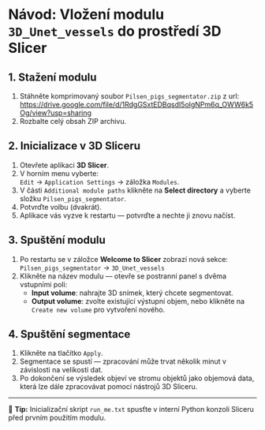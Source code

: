 # Návod: Vložení modulu `3D_Unet_vessels` do prostředí 3D Slicer

## 1. Stažení modulu
1. Stáhněte komprimovaný soubor `Pilsen_pigs_segmentator.zip` z url: https://drive.google.com/file/d/1RdgGSxtEDBqsdI5olgNPm6q_OWW6k5Og/view?usp=sharing  
3. Rozbalte celý obsah ZIP archivu.

## 2. Inicializace v 3D Sliceru
1. Otevřete aplikaci **3D Slicer**.
2. V horním menu vyberte:  
   `Edit` → `Application Settings` → záložka `Modules`.
3. V části `Additional module paths` klikněte na **Select directory** a vyberte složku `Pilsen_pigs_segmentator`.
4. Potvrďte volbu (dvakrát).
5. Aplikace vás vyzve k restartu — potvrďte a nechte ji znovu načíst.

## 3. Spuštění modulu
1. Po restartu se v záložce **Welcome to Slicer** zobrazí nová sekce:  
   `Pilsen_pigs_segmentator` → `3D_Unet_vessels`
2. Klikněte na název modulu — otevře se postranní panel s dvěma vstupními poli:
   - **Input volume**: nahrajte 3D snímek, který chcete segmentovat.
   - **Output volume**: zvolte existující výstupní objem, nebo klikněte na `Create new volume` pro vytvoření nového.

## 4. Spuštění segmentace
1. Klikněte na tlačítko `Apply`.
2. Segmentace se spustí — zpracování může trvat několik minut v závislosti na velikosti dat.
3. Po dokončení se výsledek objeví ve stromu objektů jako objemová data, která lze dále zpracovávat pomocí nástrojů 3D Sliceru.

---

🧠 **Tip:** Inicializační skript `run_me.txt` spusťte v interní Python konzoli Sliceru před prvním použitím modulu.
